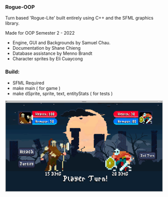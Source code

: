 ### Rogue-OOP
Turn based 'Rogue-Lite' built entirely using C++ and the SFML graphics library.


Made for OOP Semester 2 - 2022
- Engine, GUI and Backgrounds by Samuel Chau.
- Documentation by Shane Chieng
- Database assistance by Menno Brandt
- Character sprites by Eli Cuaycong

### Build:
- SFML Required
- make main ( for game )
- make dSprite, sprite, text, entityStats ( for tests )

![Screenshot](/GitHub/demo.png)
